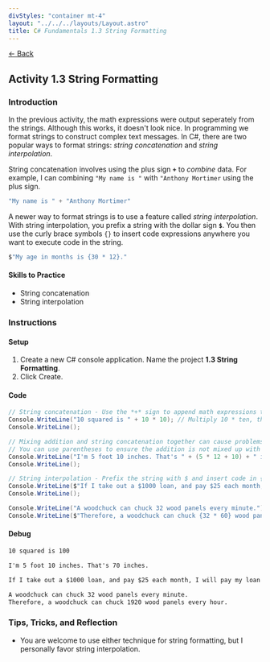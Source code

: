```yaml
---
divStyles: "container mt-4"
layout: "../../../layouts/Layout.astro"
title: C# Fundamentals 1.3 String Formatting
---
```


[← Back](/c-sharp-fundamentals/)

## Activity 1.3 String Formatting

### Introduction

In the previous activity, the math expressions were output seperately from the strings. Although this works, it doesn't look nice. In programming we format strings to construct complex text messages. In C#, there are two popular ways to format strings: _string concatenation_ and _string interpolation_.

String concatenation involves using the plus sign **`+`** to _combine_ data. For example, I can combining `"My name is "` with `"Anthony Mortimer` using the plus sign.

```cs
"My name is " + "Anthony Mortimer"
```

A newer way to format strings is to use a feature called _string interpolation_. With string interpolation, you prefix a string with the dollar sign **`$`**. You then use the curly brace symbols `{}` to insert code expressions anywhere you want to execute code in the string.

```cs
$"My age in months is {30 * 12}."
```

#### Skills to Practice

- String concatenation
- String interpolation

### Instructions

#### Setup

1. Create a new C# console application. Name the project **1.3 String Formatting**.
2. Click Create.

#### Code

```cs
// String concatenation - Use the *+* sign to append math expressions to strings
Console.WriteLine("10 squared is " + 10 * 10); // Multiply 10 * ten, then append it to the string.
Console.WriteLine();

// Mixing addition and string concatenation together can cause problems.
// You can use parentheses to ensure the addition is not mixed up with concatenation.
Console.WriteLine("I'm 5 foot 10 inches. That's " + (5 * 12 + 10) + " inches.");
Console.WriteLine();

// String interpolation - Prefix the string with $ and insert code in { }.
Console.WriteLine($"If I take out a $1000 loan, and pay $25 each month, I will pay my loan off in {1000 / 25} months.");
Console.WriteLine();

Console.WriteLine("A woodchuck can chuck 32 wood panels every minute.");
Console.WriteLine($"Therefore, a woodchuck can chuck {32 * 60} wood panels every hour.");
```

#### Debug

```txt
10 squared is 100

I'm 5 foot 10 inches. That's 70 inches.

If I take out a $1000 loan, and pay $25 each month, I will pay my loan off in 40 months.

A woodchuck can chuck 32 wood panels every minute.
Therefore, a woodchuck can chuck 1920 wood panels every hour.
```

### Tips, Tricks, and Reflection

- You are welcome to use either technique for string formatting, but I personally favor string interpolation.

